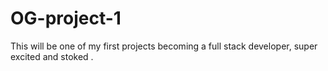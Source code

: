 # OG-project-1
This will be one of my first projects becoming a full stack developer, super excited and stoked .
